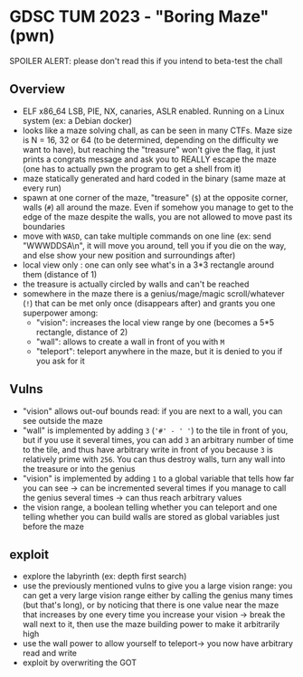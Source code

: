 # GDSC TUM 2023 - "Boring Maze" (pwn)

SPOILER ALERT: please don't read this if you intend to beta-test the chall

## Overview

- ELF x86_64 LSB, PIE, NX, canaries, ASLR enabled. Running on a Linux system (ex: a Debian docker)
- looks like a maze solving chall, as can be seen in many CTFs. Maze size is N = 16, 32 or 64 (to be determined, depending on the difficulty we want to have), but reaching the "treasure" won't give the flag, it just prints a congrats message and ask you to REALLY escape the maze (one has to actually pwn the program to get a shell from it)
- maze statically generated and hard coded in the binary (same maze at every run)
- spawn at one corner of the maze, "treasure" (`$`) at the opposite corner, walls (`#`) all around the maze. Even if somehow you manage to get to the edge of the maze despite the walls, you are not allowed to move past its boundaries
- move with `WASD`, can take multiple commands on one line (ex: send "WWWDDSA\n", it will move you around, tell you if you die on the way, and else show your new position and surroundings after)
- local view only : one can only see what's in a 3*3 rectangle around them (distance of 1)
- the treasure is actually circled by walls and can't be reached
- somewhere in the maze there is a genius/mage/magic scroll/whatever (`!`) that can be met only once (disappears after) and grants you one superpower among:
    - "vision": increases the local view range by one (becomes a 5*5 rectangle, distance of 2)
    - "wall": allows to create a wall in front of you with `M`
    - "teleport": teleport anywhere in the maze, but it is denied to you if you ask for it

## Vulns

- "vision" allows out-ouf bounds read: if you are next to a wall, you can see outside the maze
- "wall" is implemented by adding `3` (`'#' - ' '`) to the tile in front of you, but if you use it several times, you can add `3` an arbitrary number of time to the tile, and thus have arbitrary write in front of you because `3` is relatively prime with `256`. You can thus destroy walls, turn any wall into the treasure or into the genius
- "vision" is implemented by adding `1` to a global variable that tells how far you can see -> can be incremented several times if you manage to call the genius several times -> can thus reach arbitrary values
- the vision range, a boolean telling whether you can teleport and one telling whether you can build walls are stored as global variables just before the maze

## exploit 

- explore the labyrinth (ex: depth first search)
- use the previously mentioned vulns to give you a large vision range: you can get a very large vision range either by calling the genius many times (but that's long), or by noticing that there is one value near the maze that increases by one every time you increase your vision -> break the wall next to it, then use the maze building power to make it arbitrarily high
- use the wall power to allow yourself to teleport-> you now have arbitrary read and write
- exploit by overwriting the GOT

